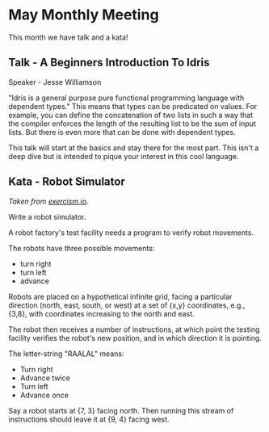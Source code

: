 May Monthly Meeting
===================

This month we have talk and a kata!

Talk - A Beginners Introduction To Idris
---------------------------------

Speaker - Jesse Williamson

"Idris is a general purpose pure functional programming language with dependent types." This means that types can be predicated on values. For example, you can define the concatenation of two lists in such a way that the compiler enforces the length of the resulting list to be the sum of input lists. But there is even more that can be done with dependent types.

This talk will start at the basics and stay there for the most part. This isn't a deep dive but is intended to pique your interest in this cool language.

Kata - Robot Simulator
----------------------

_Taken from [exercism.io](http://exercism.io/exercises/haskell/robot-simulator/readme)._

Write a robot simulator.

A robot factory's test facility needs a program to verify robot movements.

The robots have three possible movements:

  * turn right
  * turn left
  * advance

Robots are placed on a hypothetical infinite grid, facing a particular direction
(north, east, south, or west) at a set of {x,y} coordinates, e.g., {3,8}, with
coordinates increasing to the north and east.

The robot then receives a number of instructions, at which point the testing
facility verifies the robot's new position, and in which direction it is
pointing.

The letter-string "RAALAL" means:

  * Turn right
  * Advance twice
  * Turn left
  * Advance once

Say a robot starts at {7, 3} facing north. Then running this stream of
instructions should leave it at {9, 4} facing west.
